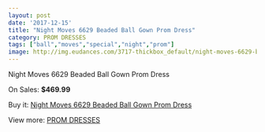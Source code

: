 ```yaml
---
layout: post
date: '2017-12-15'
title: "Night Moves 6629 Beaded Ball Gown Prom Dress"
category: PROM DRESSES
tags: ["ball","moves","special","night","prom"]
image: http://img.eudances.com/3717-thickbox_default/night-moves-6629-beaded-ball-gown-prom-dress.jpg
---
```

Night Moves 6629 Beaded Ball Gown Prom Dress

On Sales: **$469.99**
<a href="https://www.eudances.com/en/prom-dresses/1239-night-moves-6629-beaded-ball-gown-prom-dress.html"><amp-img layout="responsive" width="600" height="600" src="//img.eudances.com/3717-thickbox_default/night-moves-6629-beaded-ball-gown-prom-dress.jpg" alt="Night Moves 6629 Beaded Ball Gown Prom Dress 0" /></a>
<a href="https://www.eudances.com/en/prom-dresses/1239-night-moves-6629-beaded-ball-gown-prom-dress.html"><amp-img layout="responsive" width="600" height="600" src="//img.eudances.com/3721-thickbox_default/night-moves-6629-beaded-ball-gown-prom-dress.jpg" alt="Night Moves 6629 Beaded Ball Gown Prom Dress 1" /></a>
<a href="https://www.eudances.com/en/prom-dresses/1239-night-moves-6629-beaded-ball-gown-prom-dress.html"><amp-img layout="responsive" width="600" height="600" src="//img.eudances.com/3720-thickbox_default/night-moves-6629-beaded-ball-gown-prom-dress.jpg" alt="Night Moves 6629 Beaded Ball Gown Prom Dress 2" /></a>
<a href="https://www.eudances.com/en/prom-dresses/1239-night-moves-6629-beaded-ball-gown-prom-dress.html"><amp-img layout="responsive" width="600" height="600" src="//img.eudances.com/3719-thickbox_default/night-moves-6629-beaded-ball-gown-prom-dress.jpg" alt="Night Moves 6629 Beaded Ball Gown Prom Dress 3" /></a>
<a href="https://www.eudances.com/en/prom-dresses/1239-night-moves-6629-beaded-ball-gown-prom-dress.html"><amp-img layout="responsive" width="600" height="600" src="//img.eudances.com/3718-thickbox_default/night-moves-6629-beaded-ball-gown-prom-dress.jpg" alt="Night Moves 6629 Beaded Ball Gown Prom Dress 4" /></a>

Buy it: [Night Moves 6629 Beaded Ball Gown Prom Dress](https://www.eudances.com/en/prom-dresses/1239-night-moves-6629-beaded-ball-gown-prom-dress.html "Night Moves 6629 Beaded Ball Gown Prom Dress")

View more: [PROM DRESSES](https://www.eudances.com/en/13-prom-dresses "PROM DRESSES")